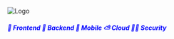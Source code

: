 ![Logo](https://media-exp1.licdn.com/dms/image/C4E1BAQFzILIJzXXZVA/company-background_10000/0/1605470740328?e=1606852800&v=beta&t=71JX8DPMkOSd2nAMcOB52tnpUMhvlOjiijIWWLS7Qhc "Logo")

##### <span style="color:blue"> 🍎 Frontend 🍏 Backend 📱 Mobile ⛅️ Cloud 👮🏻 Security </span>
